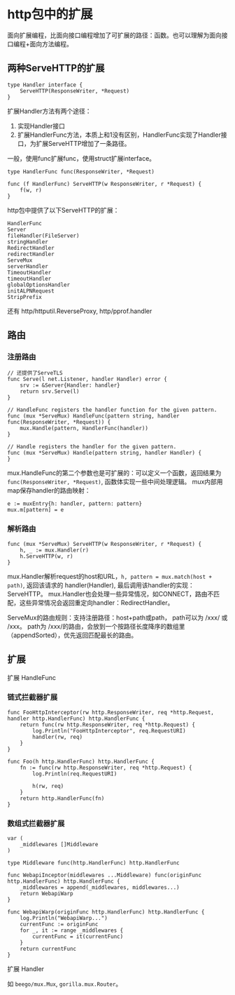 # http包中的扩展

面向扩展编程，比面向接口编程增加了可扩展的路径：函数。也可以理解为面向接口编程+面向方法编程。

## 两种ServeHTTP的扩展

```
type Handler interface {
	ServeHTTP(ResponseWriter, *Request)
}
```

扩展Handler方法有两个途径：
1. 实现Handler接口
2. 扩展HandlerFunc方法，本质上和1没有区别，HandlerFunc实现了Handler接口，为扩展ServeHTTP增加了一条路径。

一般，使用func扩展func，使用struct扩展interface。

```
type HandlerFunc func(ResponseWriter, *Request)

func (f HandlerFunc) ServeHTTP(w ResponseWriter, r *Request) {
	f(w, r)
}
```

http包中提供了以下ServeHTTP的扩展：

```
HandlerFunc
Server
fileHandler(FileServer)
stringHandler
RedirectHandler
redirectHandler
ServeMux
serverHandler
TimeoutHandler
timeoutHandler
globalOptionsHandler
initALPNRequest
StripPrefix
```

还有 http/httputil.ReverseProxy, http/pprof.handler

<!-- `Counter Chan FlagServer ArgServer DateServer Logger` -->

## 路由

### 注册路由

```
// 还提供了ServeTLS
func Serve(l net.Listener, handler Handler) error {
	srv := &Server{Handler: handler}
	return srv.Serve(l)
}
```

```
// HandleFunc registers the handler function for the given pattern.
func (mux *ServeMux) HandleFunc(pattern string, handler func(ResponseWriter, *Request)) {
	mux.Handle(pattern, HandlerFunc(handler))
}

// Handle registers the handler for the given pattern.
func (mux *ServeMux) Handle(pattern string, handler Handler) {
}
```

mux.HandleFunc的第二个参数也是可扩展的：可以定义一个函数，返回结果为`func(ResponseWriter, *Request)`, 函数体实现一些中间处理逻辑。
mux内部用map保存handler的路由映射：

```
e := muxEntry{h: handler, pattern: pattern}
mux.m[pattern] = e
```

### 解析路由

```
func (mux *ServeMux) ServeHTTP(w ResponseWriter, r *Request) {
	h, _ := mux.Handler(r)
	h.ServeHTTP(w, r)
}
```

mux.Handler解析request的host和URL，`h, pattern = mux.match(host + path)`, 返回该请求的 handler(Handler), 最后调用该handler的实现：ServeHTTP。
mux.Handler也会处理一些异常情况，如CONNECT，路由不匹配，这些异常情况会返回重定向handler：RedirectHandler。

ServeMux的路由规则：支持注册路径：host+path或path， path可以为 /xxx/ 或 /xxx。
path为 /xxx/的路由，会放到一个按路径长度降序的数组里（appendSorted），优先返回匹配最长的路由。


## 扩展

扩展 HandleFunc

### 链式拦截器扩展


```
func FooHttpInterceptor(rw http.ResponseWriter, req *http.Request, handler http.HandlerFunc) http.HandlerFunc {
	return func(rw http.ResponseWriter, req *http.Request) {
		log.Println("FooHttpInterceptor", req.RequestURI)
		handler(rw, req)
	}
}
```

```
func Foo(h http.HandlerFunc) http.HandlerFunc {
	fn := func(rw http.ResponseWriter, req *http.Request) {
		log.Println(req.RequestURI)

		h(rw, req)
	}
	return http.HandlerFunc(fn)
}
```

### 数组式拦截器扩展

```
var (
	_middlewares []Middleware
)

type Middleware func(http.HandlerFunc) http.HandlerFunc

func WebapiInceptor(middlewares ...Middleware) func(originFunc http.HandlerFunc) http.HandlerFunc {
	_middlewares = append(_middlewares, middlewares...)
	return WebapiWarp
}

func WebapiWarp(originFunc http.HandlerFunc) http.HandlerFunc {
	log.Println("WebapiWarp...")
	currentFunc := originFunc
	for _, it := range _middlewares {
		currentFunc = it(currentFunc)
	}
	return currentFunc
}
```

扩展 Handler

如 `beego/mux.Mux`, `gorilla.mux.Router`。
